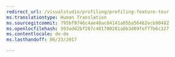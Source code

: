 ```yaml
---
redirect_url: /visualstudio/profiling/profiling-feature-tour
ms.translationtype: Human Translation
ms.sourcegitcommit: 795bf9746c4ae48ac04141a05ba56462ecb90482
ms.openlocfilehash: 593add2bf287c481780281a0b3d89fef77b6c327
ms.contentlocale: de-de
ms.lasthandoff: 06/23/2017

---
```

